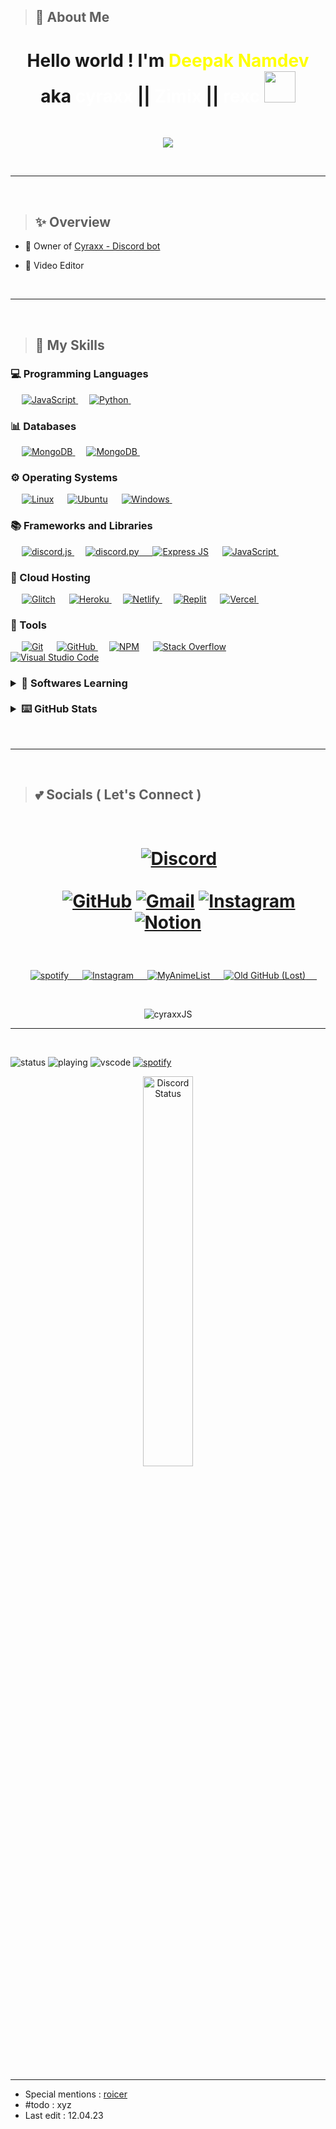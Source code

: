 <!-- INTRO AND IMAGE -->

> ## 👤 About Me

<h1 align="center">
Hello world ! I'm <span style="color:yellow;">Deepak Namdev</span></br>aka <span style="color:white;">cyraxx</span> || <span style="color:white;">Zimix</span> || <span style="color:white;">rexc  </span>    <img  src="https://cdn.discordapp.com/emojis/627547441314660367.gif"  width="50">
</h1>
<br>

<p  align="center">
<a  href="https://github.com/cyr4xx69"><img  src="https://readme-typing-svg.herokuapp.com?font=Poppins&size=30&duration=3200&pause=9000&color=cc00ff&center=true&width=500&height=50&lines=Computer+Science;JavaScript+/+Python;Always+Learning;Self+Taught;Seeking new experiences;Practicing+Gratitude;"></a>
</p>
<br>
<hr/>
<br>

<!-- SKILLS -->

> ## ✨ Overview

- 👑 Owner of [Cyraxx - Discord bot](https://top.gg/bot/546388840235925524)

- 👀 Video Editor

<!-- todo -->

<br>
<hr/>
<!-- PROGRAMMING LANGUAGES -->
<br>

> ## 🔰 My Skills

### 💻 Programming Languages

  <p align="left">
  &emsp;
    <a href="https://developer.mozilla.org/en-US/docs/Web/JavaScript" target="_blank"> 
     <img alt="JavaScript" src="https://img.shields.io/badge/javascript-FFC000?style=for-the-badge&logo=javascript&logoColor=white">
   </a> 
  &emsp;
      <a href="https://www.https://www.python.org/" target="_blank"> 
     <img alt="Python" src="https://img.shields.io/badge/python-%23007ACC.svg?style=for-the-badge&logo=python&logoColor=white">
   </a>
   &emsp;

<!-- DATABASES -->

### 📊 Databases

  <p align="left">
  &emsp;
      <a href="https://mongodb.com/" target="_blank"> 
     <img alt="MongoDB" src="https://img.shields.io/badge/MongoDB-%234ea94b.svg?style=for-the-badge&logo=mongodb&logoColor=white">
  </a>
  &emsp;
      <a href="https://https://www.postgresql.org/" target="_blank"> 
     <img alt="MongoDB" src="https://img.shields.io/badge/postgres-%23316192.svg?style=for-the-badge&logo=postgresql&logoColor=white">
  </a>
  &emsp;
  </p>

<!-- OPRATING SYSTEMS -->

### ⚙️ Operating Systems

  <p align="left">
  &emsp;
    <a href="#"><img alt="Linux" src="https://img.shields.io/badge/Linux-FCC624?style=for-the-badge&logo=linux&logoColor=black"></a>
      &emsp;
    <a href="#"><img alt="Ubuntu" src="https://img.shields.io/badge/Ubuntu-E95420?style=for-the-badge&logo=ubuntu&logoColor=white"></a>
  &emsp;
<a href="https://www.microsoft.com/en-in/windows" target="_blank">
<img alt="Windows" src="https://img.shields.io/badge/Windows-0078D6?style=for-the-badge&logo=windows&logoColor=white">
</a>
  &emsp;
    </p>

<!-- LIBRARIES -->

### 📚 Frameworks and Libraries

  <p align="left">
    &emsp;
      <a href="https://discord.js.org/" target="_blank"> 
     <img alt="discord.js" src="https://img.shields.io/badge/discord.js-5865F2?style=for-the-badge&logo=discord&logoColor=black">
  </a>
    &emsp;
          <a href="https://discordpy.readthedocs.io/en/stable/" target="_blank"> 
     <img alt="discord.py" src="https://img.shields.io/badge/discord.py-blue?style=for-the-badge&logo=discord&logoColor=black">
    &emsp;
    </a>
      <a href="https://expressjs.com/"><img alt="Express JS" src="https://img.shields.io/badge/Express.js-000000?style=for-the-badge&logo=express&logoColor=white"></a> 
    &emsp;
    <a href="https://nodejs.org/en/" target="_blank"> 
     <img alt="JavaScript" src="https://img.shields.io/badge/node.js-6DA55F?style=for-the-badge&logo=node.js&logoColor=white">
   </a> 
    &emsp;
  </p>

<!-- HOSTING -->

### 🔄 Cloud Hosting

  <p align="left">
   &emsp;
    <a href="https://glitch.com/"><img alt="Glitch" src="https://img.shields.io/badge/glitch-3333FF?style=for-the-badge&logo=glitch&logoColor=white"></a>
  &emsp;
    <a href="https://heroku.com/" target="_blank"> 
     <img alt="Heroku" src="https://img.shields.io/badge/heroku-%23430098.svg?style=for-the-badge&logo=heroku&logoColor=white">
   </a> 
   &emsp;
      <a href="https://netlify.com/" target="_blank"> 
     <img alt="Netlify" src="https://img.shields.io/badge/netlify-%23000000.svg?style=for-the-badge&logo=netlify&logoColor=#00C7B7">
  </a>
   &emsp;
    <a href="https://replit.com/"><img alt="Replit" src="https://img.shields.io/badge/replit-F26207?style=for-the-badge&logo=Replit&logoColor=white"></a>
  &emsp;
      <a href="https://vercel.com/" target="_blank"> 
     <img alt="Vercel" src="https://img.shields.io/badge/vercel-%23000000.svg?style=for-the-badge&logo=vercel&logoColor=#00C7B7">
  </a>
  &emsp;
  </p>

<!-- TOOLS AND SOFTWARES -->

### 🏫 Tools

  <p align="left">
  &emsp;
    <a href="#"><img alt="Git" src="https://img.shields.io/badge/Git-F05032?style=for-the-badge&logo=git&logoColor=white"></a>
    &emsp;
    <a href="https://github.com/" target="_blank">
    <img alt="GitHub" src="https://img.shields.io/badge/github-%23121011.svg?style=for-the-badge&logo=github&logoColor=white">
    </a>
    &emsp;
    <a href="https://www.npmjs.com/"><img alt="NPM" src ="https://img.shields.io/badge/npm-CB3837?style=for-the-badge&logo=npm&logoColor=white"/></a>
    </a>
    &emsp;
    <a href="#"><img alt="Stack Overflow" src="https://img.shields.io/badge/Stack_Overflow-FE7A16?style=for-the-badge&logo=stack-overflow&logoColor=white"></a>
      &emsp;
    <a href="#"><img alt="Visual Studio Code" src="https://img.shields.io/badge/Visual_Studio_Code-0078D4?style=for-the-badge&logo=visual%20studio%20code&logoColor=white"></a>
  &emsp;
</p>

<h3>
<details> 
  <summary><b>🌱 Softwares Learning </b></summary>
  <br/>
  <p align="left">
  &emsp; 
  <a href="https://www.cprogramming.com/" target="_blank"> 
    <img alt="C" src="https://img.shields.io/badge/C-00599C?style=for-the-badge&logo=c&logoColor=white">
  </a> 
    &emsp;
  <a href="https://www.w3schools.com/css/" target="_blank">
    <img alt="CSS" src="https://img.shields.io/badge/CSS-239120?&style=for-the-badge&logo=css3&logoColor=white">
  </a> 
    &emsp; 
  <a href="https://www.w3.org/html/" target="_blank"> 
   <img alt="HTML" src="https://img.shields.io/badge/HTML5-E34F26?style=for-the-badge&logo=html5&logoColor=white">
  </a>   
  &emsp;
  <a href="https://www.tutorialspoint.com/typescript/index.htm" target="_blank"> 
    <img alt="TypeScript" src="https://img.shields.io/badge/TypeScript-007ACC?style=for-the-badge&logo=typescript&logoColor=white">
  </a> 
   &emsp;
    <a href="https://reactjs.org/"><img alt="React JS" src ="https://img.shields.io/badge/React-20232A?style=for-the-badge&logo=react&logoColor=61DAFB"></a>
  &emsp;
    <a href="https://www.adobe.com/in/products/premiere.html" target="_blank"> 
   <img alt="Adobe Premiere Pro" src="https://img.shields.io/badge/Adobe%20Premiere%20Pro-9999FF?style=for-the-badge&logo=Adobe%20Premiere%20Pro&logoColor=white"/>
   &emsp;
    <a href="#"><img alt="Amazon AWS" src="https://img.shields.io/badge/Amazon AWS-{232F3E}?style=for-the-badge&logo=amazonaws&logoColor=white"></a>
  &emsp;
  </a>
    &emsp;
</p>
</details>
<br/>

<!-- GITHUB STATS -->
<details> 
  <summary><b>⌨️ GitHub Stats</b></summary>
  <br/>
  <p align="center">
    <a href="https://github.com/anuraghazra/github-readme-stats"><img alt="cyraxx's Github Stats" src="https://github-readme-stats.vercel.app/api?username=cyr4xx69&show_icons=true&count_private=true&theme=midnight-purple" height="192px"/></a>
<br/>
<!-- MOST USED LANGUAGE -->
  &nbsp;
	  <img src="https://github-readme-stats.vercel.app/api/top-langs?username=cyr4xx69&show_icons=true&locale=en&layout=compact&theme=midnight-purple" alt="cyr4xx69JS" height="128px"/>
  <br/>
  </p>
</details>
</h3>
<br/>

<hr/>
<br>
<!-- SOCIALS -->

> ## 💕 Socials ( Let's Connect )

 <h1>
<p align="center">
  <br>
         &emsp;
         <a href=" https://discord.gg/PYxf8YS" target="_blank">
      <img src="https://img.shields.io/badge/Discord-7289DA?style=for-the-badge&logo=discord&logoColor=white" alt="Discord"/></a>
<br>
<br>
  &emsp;
	<a href="https://github.com/cyr4xx69/"><img src="https://img.icons8.com/clouds/50/github.png" alt="GitHub"/></a>
	<a href="mailto:teamgalaxy479@gmail.com"><img src="https://img.icons8.com/clouds/50/gmail.png" alt="Gmail"/></a>
	<a href="https://www.instagram.com/rexc.zh/"><img src="https://img.icons8.com/clouds/50/instagram.png" alt="Instagram"/></a>
	<!-- a href="https://myanimelist.net/profile/cyr4xx69"><img src="https://img.icons8.com/clouds/50/myanimelist.png" alt="MyAnimeList"/></a -->
	<a href="https://myanimelist.net/profile/cyr4xx69"><img src="https://img.icons8.com/clouds/50/notion.png" alt="Notion"/></a>
   </h1>
<br>
  
<p align="center">
    &emsp;
        <a href="https://open.spotify.com/user/zsgafmwkh29n1ko06sw77ggdc?si=2CrlxKDFQnaDVYjcOVSmQQ&utm_source=copy-link&dl_branch=1.__&nd=1" target="_blank">
        <img alt="spotify" src="https://img.shields.io/badge/spotify-1DB954.svg?style=for-the-badge&logo=spotify&logoColor=white">
    &emsp;
        <a href="https://www.instagram.com/notcyraxx/" target="_blank">
        <img alt="Instagram" src="https://img.shields.io/badge/Instagram (Alt)-E4405F.svg?style=for-the-badge&logo=instagram&logoColor=white">
    &emsp;
        <a href="https://myanimelist.net/profile/cyr4xx69" target="_blank">
        <img alt="MyAnimeList" src="https://img.shields.io/badge/myanimelist-2E51A2.svg?style=for-the-badge&logo=myanimelist&logoColor=white">
    &emsp;
        <a href="https://github.com/cyraxxPy" target="_blank">
        <img alt="Old GitHub (Lost)" src="https://img.shields.io/badge/GitHub (Lost)-181717.svg?style=for-the-badge&logo=github&logoColor=white">
    &emsp;
    </a>
    </p>
</p>

<!-- PROFILE VIEWS -->
<br>
<p  align="center">
<img src="https://komarev.com/ghpvc/?username=cyr4xx69&label=Profile%20views&color=cc00ff&style=for-the-badge" alt="cyraxxJS" />
</p>
<hr/>
<br>

![status](https://dev.discordprofiles.me/badge/status/510096668633464843?simple=true)
![playing](https://dev.discordprofiles.me/badge/playing/510096668633464843)
![vscode](https://dev.discordprofiles.me/badge/vscode/510096668633464843)
[![spotify](https://dev.discordprofiles.me/badge/spotify/510096668633464843)](https://dev.discordprofiles.me/openspotify/510096668633464843)

<p  align="center">
<a  href="https://discord.com/users/510096668633464843"  target="_blank">

<img  width="40%"  align="center"  alt="Discord Status"  src="https://lanyard.cnrad.dev/api/510096668633464843?theme=dark&bg=26002f&borderRadius=10px&idleMessage=Prolly%20doing%20something.">

</a>
</p>
<br>
<hr/>

- Special mentions : [roicer](https://github.com/drnumber1)
- #todo : xyz
- Last edit : 12.04.23
